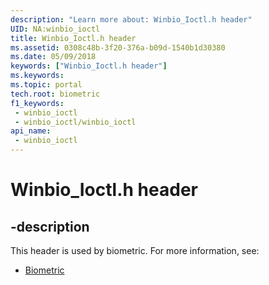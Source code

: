 ```yaml
---
description: "Learn more about: Winbio_Ioctl.h header"
UID: NA:winbio_ioctl
title: Winbio_Ioctl.h header
ms.assetid: 0308c48b-3f20-376a-b09d-1540b1d30380
ms.date: 05/09/2018
keywords: ["Winbio_Ioctl.h header"]
ms.keywords: 
ms.topic: portal
tech.root: biometric
f1_keywords:
 - winbio_ioctl
 - winbio_ioctl/winbio_ioctl
api_name:
 - winbio_ioctl
---
```


# Winbio_Ioctl.h header


## -description

This header is used by biometric. For more information, see:

- [Biometric](../_biometric/index.md)

